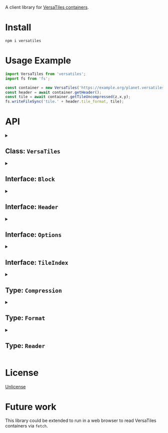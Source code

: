 A client library for [VersaTiles containers](https://github.com/versatiles-org/versatiles-spec).

# Install

`npm i versatiles`

# Usage Example

```js
import VersaTiles from 'versatiles';
import fs from 'fs';

const container = new VersaTiles('https://example.org/planet.versatiles');
const header = await container.getHeader();
const tile = await container.getTileUncompressed(z,x,y);
fs.writeFileSync('tile.' + header.tile_format, tile);
```

# API

<!--- This chapter is generated automatically --->

<details>

<summary><h2>Class: <code>VersaTiles</code><a id="class_versatiles"></a></h2></summary>

The `VersaTiles` class is a wrapper around a `.versatiles` container file. It provides methods\
to access tile data, metadata, and other properties within the container. <sup><a href="https://github.com/versatiles-org/node-versatiles/blob/3090c62/versatiles-container/src/index.ts#L27">\[src]</a></sup>

<details>

<summary><h3>Constructor: <code>new VersaTiles&#40;source, options&#41;</code></h3></summary>

Constructs a new instance of the VersaTiles class. <sup><a href="https://github.com/versatiles-org/node-versatiles/blob/3090c62/versatiles-container/src/index.ts#L50">\[src]</a></sup>

**Parameters:**

* `source: string | `[`Reader`](#type_reader)\
  The data source for the tiles. This can be a URL starting with `http://` or `https://`,
  a path to a local file, or a custom `Reader` function that reads data chunks based on offset and length.
* `options: `[`Options`](#interface_options) (optional)\
  Optional settings that configure tile handling.

**Returns:** [`VersaTiles`](#class_versatiles)
**Methods**

</details>

<details>

<summary><h3>Method: <code>getHeader&#40;&#41;</code></h3></summary>

Asynchronously retrieves the header information from the `.versatiles` container.\
This method is primarily for internal use. <sup><a href="https://github.com/versatiles-org/node-versatiles/blob/3090c62/versatiles-container/src/index.ts#L75">\[src]</a></sup>

**Returns:** `Promise<`[`Header`](#interface_header)`>`

</details>

<details>

<summary><h3>Method: <code>getMetadata&#40;&#41;</code></h3></summary>

Asynchronously retrieves the metadata associated with the `.versatiles` container.\
Metadata typically includes information about `vector_layers` for vector tiles.
If the container does not include metadata, this method returns `null`. <sup><a href="https://github.com/versatiles-org/node-versatiles/blob/3090c62/versatiles-container/src/index.ts#L133">\[src]</a></sup>

**Returns:** `Promise<null | object>`

</details>

<details>

<summary><h3>Method: <code>getTileFormat&#40;&#41;</code></h3></summary>

Asynchronously determines the tile format, such as "png" or "pbf", based on the header information. <sup><a href="https://github.com/versatiles-org/node-versatiles/blob/3090c62/versatiles-container/src/index.ts#L153">\[src]</a></sup>

**Returns:** `Promise<`[`Format`](#type_format)`>`

</details>

<details>

<summary><h3>Method: <code>getBlockIndex&#40;&#41;</code></h3></summary>

Asynchronously retrieves a mapping of tile block indices. The map's keys are formatted as "{z},{x},{y}".\
This method is for internal use to manage tile lookup within the container. <sup><a href="https://github.com/versatiles-org/node-versatiles/blob/3090c62/versatiles-container/src/index.ts#L165">\[src]</a></sup>

**Returns:** `Promise<Map<string,`[`Block`](#interface_block)`>>`

</details>

<details>

<summary><h3>Method: <code>getTileIndex&#40;block&#41;</code></h3></summary>

Asynchronously retrieves the tile index for a specified block. This is an internal method used to\
maintain a lookup for every tile within a block. <sup><a href="https://github.com/versatiles-org/node-versatiles/blob/3090c62/versatiles-container/src/index.ts#L244">\[src]</a></sup>

**Parameters:**

* `block: `[`Block`](#interface_block)\
  The block for which to retrieve the tile index.

**Returns:** `Promise<`[`TileIndex`](#interface_tileindex)`>`

</details>

<details>

<summary><h3>Method: <code>getTile&#40;z, x, y&#41;</code></h3></summary>

Asynchronously retrieves a specific tile's data as a Buffer. If the tile data is compressed as\
defined in the container header, the returned Buffer will contain the compressed data.
To obtain uncompressed data, use the `getTileUncompressed` method.
If the specified tile does not exist, the method returns `null`. <sup><a href="https://github.com/versatiles-org/node-versatiles/blob/3090c62/versatiles-container/src/index.ts#L274">\[src]</a></sup>

**Parameters:**

* `z: number`\
  The zoom level of the tile.
* `x: number`\
  The x coordinate of the tile within its zoom level.
* `y: number`\
  The y coordinate of the tile within its zoom level.

**Returns:** `Promise<null | Buffer>`

</details>

<details>

<summary><h3>Method: <code>getTileUncompressed&#40;z, x, y&#41;</code></h3></summary>

Asynchronously retrieves a specific tile's uncompressed data as a Buffer. This method first\
retrieves the compressed tile data using `getTile` and then decompresses it based on the
compression setting in the container header.
If the specified tile does not exist, the method returns `null`. <sup><a href="https://github.com/versatiles-org/node-versatiles/blob/3090c62/versatiles-container/src/index.ts#L322">\[src]</a></sup>

**Parameters:**

* `z: number`\
  The zoom level of the tile.
* `x: number`\
  The x coordinate of the tile within its zoom level.
* `y: number`\
  The y coordinate of the tile within its zoom level.

**Returns:** `Promise<null | Buffer>`

</details>

</details>

<details>

<summary><h2>Interface: <code>Block</code><a id="interface_block"></a></h2></summary>

Interface for a block of tiles including necessary metadata.\
For more details, refer to [spec v02](https://github.com/versatiles-org/versatiles-spec/blob/main/v02/readme.md#block_index). <sup><a href="https://github.com/versatiles-org/node-versatiles/blob/3090c62/versatiles-container/src/interfaces.ts#L89">\[src]</a></sup>

**Properties**

* `level: number`\
  The zoom level for this block.
* `column: number`\
  The column position of this block at the current zoom level.
* `row: number`\
  The row position of this block at the current zoom level.
* `colMin: number`\
  Minimum column index for tiles stored in this block (range: 0-255).
* `rowMin: number`\
  Minimum row index for tiles stored in this block (range: 0-255).
* `colMax: number`\
  Maximum column index for tiles stored in this block (range: 0-255).
* `rowMax: number`\
  Maximum row index for tiles stored in this block (range: 0-255).
* `blockOffset: number`\
  Byte position where this block starts in the file container.
* `tileIndexOffset: number`\
  Byte position where the tile index starts within the container.
* `tileIndexLength: number`\
  Length of the tile index in bytes.
* `tileCount: number`\
  The number of tiles contained in this block.
* `tileIndex: `[`TileIndex`](#interface_tileindex) (optional)\
  Optional tile index if it has been fetched.

</details>

<details>

<summary><h2>Interface: <code>Header</code><a id="interface_header"></a></h2></summary>

Interface for the metadata header of a `*.Versatiles` container. <sup><a href="https://github.com/versatiles-org/node-versatiles/blob/3090c62/versatiles-container/src/interfaces.ts#L56">\[src]</a></sup>

**Properties**

* `magic: string`\
  Identifier for the container format, usually "versatiles\_v02".
* `version: string`\
  Version of the container format, typically "v02".
* `tileFormat: `[`Format`](#type_format)\
  The format used for storing tiles.
* `tileCompression: `[`Compression`](#type_compression)\
  The type of compression applied to tiles.
* `zoomMin: number`\
  The minimum zoom level.
* `zoomMax: number`\
  The maximum zoom level.
* `bbox: [number, number, number, number]`\
  Bounding box coordinates as \[lon\_min, lat\_min, lon\_max, lat\_max].
* `metaOffset: number`\
  The byte offset for metadata within the container.
* `metaLength: number`\
  The byte size of the metadata. A value of 0 means no metadata.
* `blockIndexOffset: number`\
  The byte offset for the block index within the container.
* `blockIndexLength: number`\
  The byte size of the block index. A value of 0 indicates no tiles in the container.

</details>

<details>

<summary><h2>Interface: <code>Options</code><a id="interface_options"></a></h2></summary>

Interface for defining the options available for reading a container. <sup><a href="https://github.com/versatiles-org/node-versatiles/blob/3090c62/versatiles-container/src/interfaces.ts#L123">\[src]</a></sup>

**Properties**

* `tms: boolean`\
  If set to true, uses the [TMS (Tile Map Service) tile ordering](https://wiki.openstreetmap.org/wiki/TMS) where y=0 is the southernmost point.

</details>

<details>

<summary><h2>Interface: <code>TileIndex</code><a id="interface_tileindex"></a></h2></summary>

Interface for the index structure used for tiles within a block. <sup><a href="https://github.com/versatiles-org/node-versatiles/blob/3090c62/versatiles-container/src/interfaces.ts#L112">\[src]</a></sup>

**Properties**

* `offsets: Float64Array`\
  Array indicating the start byte positions of tiles within the block.
* `lengths: Float64Array`\
  Array specifying the byte lengths of the tiles. A length of 0 means the tile is not stored.

</details>

<details>

<summary><h2>Type: <code>Compression</code><a id="type_compression"></a></h2></summary>

Supported compression.\
`null` signifies that the data is uncompressed. <sup><a href="https://github.com/versatiles-org/node-versatiles/blob/3090c62/versatiles-container/src/interfaces.ts#L5">\[src]</a></sup>

**Type:** `"br" | "gzip" | null`

</details>

<details>

<summary><h2>Type: <code>Format</code><a id="type_format"></a></h2></summary>

Supported tile formats. <sup><a href="https://github.com/versatiles-org/node-versatiles/blob/3090c62/versatiles-container/src/interfaces.ts#L11">\[src]</a></sup>

**Type:** `"avif" | "bin" | "geojson" | "jpeg" | "json" | "pbf" | "png" | "svg" | "topojson" | "webp" | null`

</details>

<details>

<summary><h2>Type: <code>Reader</code><a id="type_reader"></a></h2></summary>

Type definition for an asynchronous function to read content from a VersaTiles container.

This can be useful for accessing a container data over any transport protocol. <sup><a href="https://github.com/versatiles-org/node-versatiles/blob/3090c62/versatiles-container/src/interfaces.ts#L37">\[src]</a></sup>

**Type:** `(position: number, length: number) => Promise<Buffer>`

</details>

# License

[Unlicense](./LICENSE.md)

# Future work

This library could be extended to run in a web browser to read VersaTiles containers via `fetch`.
